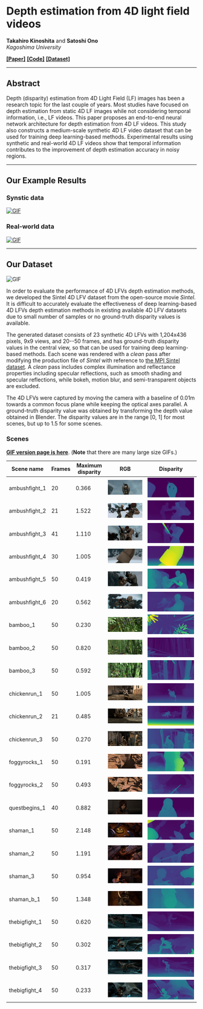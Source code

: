 # Depth estimation from 4D light field videos
**Takahiro Kinoshita** and **Satoshi Ono**  
*Kagoshima University*  

[**[Paper]**]()
[**[Code]**](https://github.com/mediaeng-lfv/LFV_Disparity_Estimation)
[**[Dataset]**](https://ieee-dataport.org/open-access/sintel-4d-light-field-videos-dataset)

---

## Abstract
Depth (disparity) estimation from 4D Light Field (LF) images
has been a research topic for the last couple of years.
Most studies have focused on depth estimation from static 4D LF images
while not considering temporal information, i.e., LF videos.
This paper proposes an end-to-end neural network architecture 
for depth estimation from 4D LF videos.
This study also constructs a medium-scale synthetic 4D LF video dataset that 
can be used for training deep learning-based methods.
Experimental results using synthetic and real-world 4D LF videos 
show that temporal information contributes to the improvement of 
depth estimation accuracy in noisy regions.

---

## Our Example Results
### Synstic data
[![GIF](./images/synthetic_result.gif)](./images/synthetic_result.gif)  
### Real-world data
[![GIF](./images/real_result.gif)](./images/real_result.gif)  

---

## Our Dataset
![GIF](./images/dataset.gif)  

In order to evaluate the performance of 4D LFVs depth estimation methods, 
we developed the Sintel 4D LFV dataset from the open-source movie *Sintel*.
It is difficult to accurately evaluate the effectiveness of 
deep learning-based 4D LFVs depth estimation methods 
in existing available 4D LFV datasets
due to small number of samples or no ground-truth disparity values is available.

The generated dataset consists of 23 synthetic 4D LFVs 
with 1,204x436 pixels, 9x9 views, and 20--50 frames, 
and has ground-truth disparity values in the central view, 
so that can be used for training deep learning-based methods.
Each scene was rendered with a *clean* pass 
after modifying the production file of *Sintel* 
with reference to [the MPI Sintel dataset](http://sintel.is.tue.mpg.de/).
A *clean* pass includes
complex illumination and reflectance properties including specular reflections,
such as smooth shading and specular reflections,
while bokeh, motion blur, and semi-transparent objects are excluded.

The 4D LFVs were captured by moving the camera
with a baseline of 0.01m
towards a common focus plane while keeping the optical axes parallel.
A ground-truth disparity value was obtained by transforming 
the depth value obtained in Blender.
The disparity values are in the range [0, 1] for most scenes, 
but up to 1.5 for some scenes.

### Scenes
[**GIF version page is here**](./gif_scenes_page). (**Note** that there are many large size GIFs.)

| Scene name    | Frames | Maximum disparity | RGB                                                | Disparity                                              |
|---------------|--------|-------------------|----------------------------------------------------|--------------------------------------------------------|
| ambushfight_1 | 20     | 0.366             | ![RGB](./images/scenes/ambushfight_1/0404_000.jpg) | ![Disparity](./images/scenes/ambushfight_1/gt_000.png) |
| ambushfight_2 | 21     | 1.522             | ![RGB](./images/scenes/ambushfight_2/0404_000.jpg) | ![Disparity](./images/scenes/ambushfight_2/gt_000.png) |
| ambushfight_3 | 41     | 1.110             | ![RGB](./images/scenes/ambushfight_3/0404_000.jpg) | ![Disparity](./images/scenes/ambushfight_3/gt_000.png) |
| ambushfight_4 | 30     | 1.005             | ![RGB](./images/scenes/ambushfight_4/0404_000.jpg) | ![Disparity](./images/scenes/ambushfight_4/gt_000.png) |
| ambushfight_5 | 50     | 0.419             | ![RGB](./images/scenes/ambushfight_5/0404_000.jpg) | ![Disparity](./images/scenes/ambushfight_5/gt_000.png) |
| ambushfight_6 | 20     | 0.562             | ![RGB](./images/scenes/ambushfight_6/0404_000.jpg) | ![Disparity](./images/scenes/ambushfight_6/gt_000.png) |
| bamboo_1      | 50     | 0.230             | ![RGB](./images/scenes/bamboo_1/0404_000.jpg)      | ![Disparity](./images/scenes/bamboo_1/gt_000.png)      |
| bamboo_2      | 50     | 0.820             | ![RGB](./images/scenes/bamboo_2/0404_000.jpg)      | ![Disparity](./images/scenes/bamboo_2/gt_000.png)      |
| bamboo_3      | 50     | 0.592             | ![RGB](./images/scenes/bamboo_3/0404_000.jpg)      | ![Disparity](./images/scenes/bamboo_3/gt_000.png)      |
| chickenrun_1  | 50     | 1.005             | ![RGB](./images/scenes/chickenrun_1/0404_000.jpg)  | ![Disparity](./images/scenes/chickenrun_1/gt_000.png)  |
| chickenrun_2  | 21     | 0.485             | ![RGB](./images/scenes/chickenrun_2/0404_000.jpg)  | ![Disparity](./images/scenes/chickenrun_2/gt_000.png)  |
| chickenrun_3  | 50     | 0.270             | ![RGB](./images/scenes/chickenrun_3/0404_000.jpg)  | ![Disparity](./images/scenes/chickenrun_3/gt_000.png)  |
| foggyrocks_1  | 50     | 0.191             | ![RGB](./images/scenes/foggyrocks_1/0404_000.jpg)  | ![Disparity](./images/scenes/foggyrocks_1/gt_000.png)  |
| foggyrocks_2  | 50     | 0.493             | ![RGB](./images/scenes/foggyrocks_2/0404_000.jpg)  | ![Disparity](./images/scenes/foggyrocks_2/gt_000.png)  |
| questbegins_1 | 40     | 0.882             | ![RGB](./images/scenes/questbegins_1/0404_000.jpg) | ![Disparity](./images/scenes/questbegins_1/gt_000.png) |
| shaman_1      | 50     | 2.148             | ![RGB](./images/scenes/shaman_1/0404_000.jpg)      | ![Disparity](./images/scenes/shaman_1/gt_000.png)      |
| shaman_2      | 50     | 1.191             | ![RGB](./images/scenes/shaman_2/0404_000.jpg)      | ![Disparity](./images/scenes/shaman_2/gt_000.png)      |
| shaman_3      | 50     | 0.954             | ![RGB](./images/scenes/shaman_3/0404_000.jpg)      | ![Disparity](./images/scenes/shaman_3/gt_000.png)      |
| shaman_b_1    | 50     | 1.348             | ![RGB](./images/scenes/shaman_b_1/0404_000.jpg)    | ![Disparity](./images/scenes/shaman_b_1/gt_000.png)    |
| thebigfight_1 | 50     | 0.620             | ![RGB](./images/scenes/thebigfight_1/0404_000.jpg) | ![Disparity](./images/scenes/thebigfight_1/gt_000.png) |
| thebigfight_2 | 50     | 0.302             | ![RGB](./images/scenes/thebigfight_2/0404_000.jpg) | ![Disparity](./images/scenes/thebigfight_2/gt_000.png) |
| thebigfight_3 | 50     | 0.317             | ![RGB](./images/scenes/thebigfight_3/0404_000.jpg) | ![Disparity](./images/scenes/thebigfight_3/gt_000.png) |
| thebigfight_4 | 50     | 0.233             | ![RGB](./images/scenes/thebigfight_4/0404_000.jpg) | ![Disparity](./images/scenes/thebigfight_4/gt_000.png) |